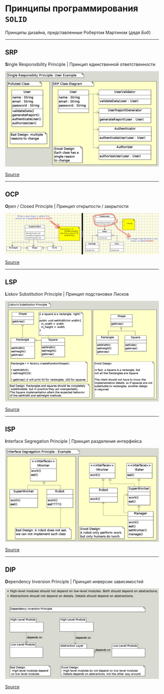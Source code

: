 # Принципы программирования `SOLID`

Принципы дизайна, представленные Робертом Мартином (_дядя Боб_)

---

## SRP

**S**ingle Responsibility Principle | Принцип единственной ответственности

![srp.png](_images/srp.png)

[Source](https://www.oodesign.com/single-responsibility-principle)

---

## OCP

**O**pen / Closed Principle | Принцип открытости / закрытости

![srp.png](_images/ocp.png)

[Source](https://www.oodesign.com/open-closed-principle)

---

## LSP

**L**iskov Substitution Principle | Принцип подстановки Лисков

![srp.png](_images/lsp.png)

[Source](https://www.oodesign.com/liskov-s-substitution-principle)

---

## ISP

**I**nterface Segregation Principle | Принцип разделения интерфейса

![srp.png](_images/isp.png)

[Source](https://www.oodesign.com/interface-segregation-principle)

---

## DIP

**D**ependency Inversion Principle | Принцип инверсии зависимостей

![srp.png](_images/dip.png)

[Source](https://www.oodesign.com/dependency-inversion-principle)
